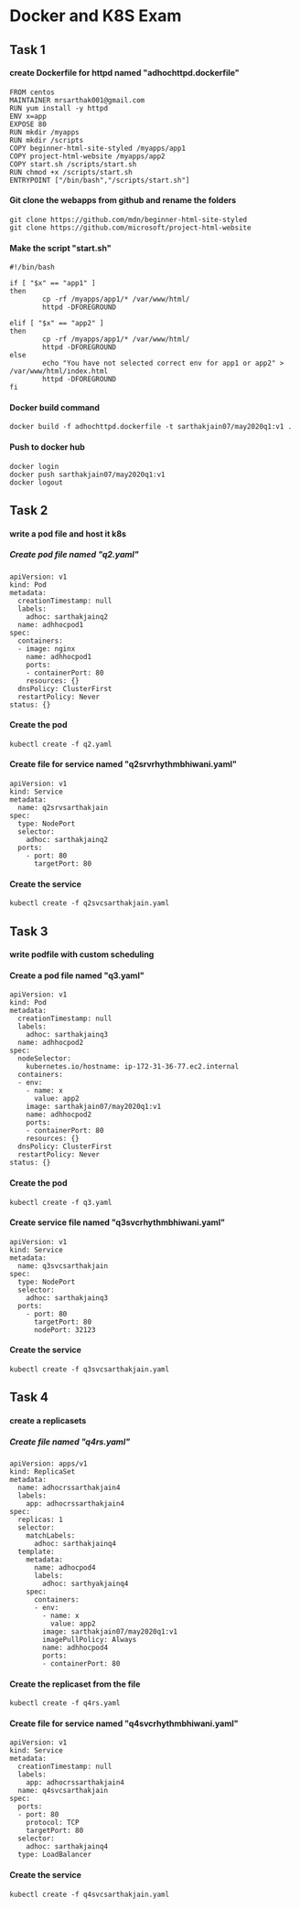 # Docker and K8S Exam

## Task 1
#### create Dockerfile for httpd named "adhochttpd.dockerfile"
```
FROM centos
MAINTAINER mrsarthak001@gmail.com
RUN yum install -y httpd
ENV x=app
EXPOSE 80
RUN mkdir /myapps
RUN mkdir /scripts
COPY beginner-html-site-styled /myapps/app1
COPY project-html-website /myapps/app2
COPY start.sh /scripts/start.sh
RUN chmod +x /scripts/start.sh
ENTRYPOINT ["/bin/bash","/scripts/start.sh"]
```

#### Git clone the webapps from github and rename the folders
```
git clone https://github.com/mdn/beginner-html-site-styled
git clone https://github.com/microsoft/project-html-website
```

#### Make the script "start.sh"
```
#!/bin/bash

if [ "$x" == "app1" ]
then
        cp -rf /myapps/app1/* /var/www/html/
        httpd -DFOREGROUND

elif [ "$x" == "app2" ]
then
        cp -rf /myapps/app1/* /var/www/html/
        httpd -DFOREGROUND
else
        echo "You have not selected correct env for app1 or app2" > /var/www/html/index.html
        httpd -DFOREGROUND
fi
```
#### Docker build command
```
docker build -f adhochttpd.dockerfile -t sarthakjain07/may2020q1:v1 .
```

#### Push to docker hub
```
docker login
docker push sarthakjain07/may2020q1:v1
docker logout
```


## Task 2
#### write a pod file and host it k8s
##### Create pod file named "q2.yaml"
```
apiVersion: v1
kind: Pod
metadata:
  creationTimestamp: null
  labels:
    adhoc: sarthakjainq2
  name: adhhocpod1
spec:
  containers:
  - image: nginx
    name: adhhocpod1
    ports:
    - containerPort: 80
    resources: {}
  dnsPolicy: ClusterFirst
  restartPolicy: Never
status: {}
```
#### Create the pod
```
kubectl create -f q2.yaml
```

#### Create file for service named "q2srvrhythmbhiwani.yaml"
```
apiVersion: v1
kind: Service
metadata:
  name: q2srvsarthakjain
spec:
  type: NodePort
  selector:
    adhoc: sarthakjainq2
  ports:
    - port: 80
      targetPort: 80
```
#### Create the service
```
kubectl create -f q2svcsarthakjain.yaml
```


## Task 3
#### write podfile with custom scheduling
#### Create a pod file named "q3.yaml"
```
apiVersion: v1
kind: Pod
metadata:
  creationTimestamp: null
  labels:
    adhoc: sarthakjainq3
  name: adhhocpod2
spec:
  nodeSelector:
    kubernetes.io/hostname: ip-172-31-36-77.ec2.internal
  containers:
  - env:
    - name: x
      value: app2
    image: sarthakjain07/may2020q1:v1
    name: adhhocpod2
    ports:
    - containerPort: 80
    resources: {}
  dnsPolicy: ClusterFirst
  restartPolicy: Never
status: {}
```
#### Create the pod
```
kubectl create -f q3.yaml
```

#### Create service file named "q3svcrhythmbhiwani.yaml"
```
apiVersion: v1
kind: Service
metadata:
  name: q3svcsarthakjain
spec:
  type: NodePort
  selector:
    adhoc: sarthakjainq3
  ports:
    - port: 80
      targetPort: 80
      nodePort: 32123
```
#### Create the service
```
kubectl create -f q3svcsarthakjain.yaml
```

## Task 4
#### create a replicasets
##### Create file named "q4rs.yaml"
```
apiVersion: apps/v1
kind: ReplicaSet
metadata:
  name: adhocrssarthakjain4
  labels:
    app: adhocrssarthakjain4
spec:
  replicas: 1
  selector:
    matchLabels:
      adhoc: sarthakjainq4 
  template:
    metadata:
      name: adhocpod4
      labels:
        adhoc: sarthyakjainq4
    spec:
      containers:
      - env:
        - name: x
          value: app2
        image: sarthakjain07/may2020q1:v1
        imagePullPolicy: Always
        name: adhhocpod4
        ports:
        - containerPort: 80
```
#### Create the replicaset from the file
```
kubectl create -f q4rs.yaml
```
#### Create file for service named "q4svcrhythmbhiwani.yaml"
```
apiVersion: v1
kind: Service
metadata:
  creationTimestamp: null
  labels:
    app: adhocrssarthakjain4
  name: q4svcsarthakjain
spec:
  ports:
  - port: 80
    protocol: TCP
    targetPort: 80
  selector:
    adhoc: sarthakjainq4
  type: LoadBalancer
```
#### Create the service
```
kubectl create -f q4svcsarthakjain.yaml
```
